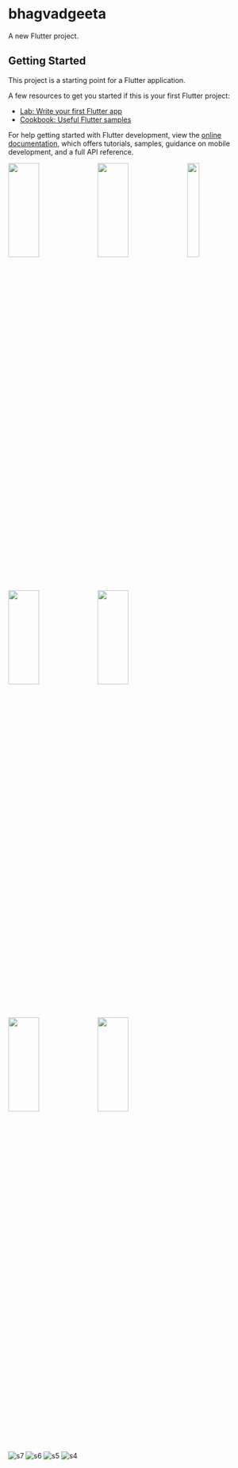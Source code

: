 # bhagvadgeeta

A new Flutter project.

## Getting Started

This project is a starting point for a Flutter application.

A few resources to get you started if this is your first Flutter project:

- [Lab: Write your first Flutter app](https://docs.flutter.dev/get-started/codelab)
- [Cookbook: Useful Flutter samples](https://docs.flutter.dev/cookbook)

For help getting started with Flutter development, view the
[online documentation](https://docs.flutter.dev/), which offers tutorials,
samples, guidance on mobile development, and a full API reference.

<p>
  <img src = "https://github.com/AnjaliPurohit2811/bhagvadgeeta/assets/143180602/44455ffe-3a1c-4859-b2f2-feae114436ce" height = 22% , width = 35% >
  <img src = "https://github.com/AnjaliPurohit2811/bhagvadgeeta/assets/143180602/bba255e6-102e-4e59-9bf4-0f9ce7b78fff" height = 22% , width = 35% >
  <img src = "https://github.com/AnjaliPurohit2811/bhagvadgeeta/assets/143180602/7addac52-a810-4020-906b-868eb0ac2c44" height = 22% ,width = 35% >
  <img src = "https://github.com/AnjaliPurohit2811/bhagvadgeeta/assets/143180602/aed6b174-9e18-4dcb-9c10-d2186e885770" height = 22% , width = 35% >
  <img src = "https://github.com/AnjaliPurohit2811/bhagvadgeeta/assets/143180602/7c4697b7-58bf-4bb2-ab2c-cdbb56e4105e" height = 22% , width = 35% >
  <img src = "https://github.com/AnjaliPurohit2811/bhagvadgeeta/assets/143180602/ad29eb5a-d815-493d-b3e4-28eabff048d3" height = 22% , width = 35% >
  <img src = "https://github.com/AnjaliPurohit2811/bhagvadgeeta/assets/143180602/5bb89e11-fa46-4480-a5c8-577deee4ca1f" height = 22% , width = 35% >

  
 
</p>


![s7](https://github.com/AnjaliPurohit2811/bhagvadgeeta/assets/143180602/5bb89e11-fa46-4480-a5c8-577deee4ca1f)
![s6](https://github.com/AnjaliPurohit2811/bhagvadgeeta/assets/143180602/ad29eb5a-d815-493d-b3e4-28eabff048d3)
![s5](https://github.com/AnjaliPurohit2811/bhagvadgeeta/assets/143180602/7c4697b7-58bf-4bb2-ab2c-cdbb56e4105e)
![s4](https://github.com/AnjaliPurohit2811/bhagvadgeeta/assets/143180602/aed6b174-9e18-4dcb-9c10-d2186e885770)
